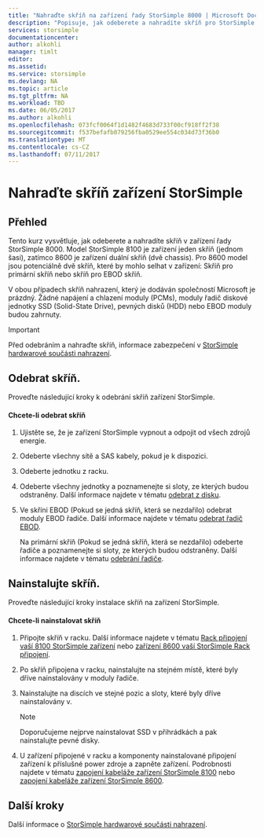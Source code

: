 ```yaml
---
title: "Nahraďte skříň na zařízení řady StorSimple 8000 | Microsoft Docs"
description: "Popisuje, jak odeberete a nahradíte skříň pro StorSimple primární skříň nebo EBOD skříň."
services: storsimple
documentationcenter: 
author: alkohli
manager: timlt
editor: 
ms.assetid: 
ms.service: storsimple
ms.devlang: NA
ms.topic: article
ms.tgt_pltfrm: NA
ms.workload: TBD
ms.date: 06/05/2017
ms.author: alkohli
ms.openlocfilehash: 073fcf0064f1d1482f4683d733f00cf918ff2f38
ms.sourcegitcommit: f537befafb079256fba0529ee554c034d73f36b0
ms.translationtype: MT
ms.contentlocale: cs-CZ
ms.lasthandoff: 07/11/2017
---
```

# <a name="replace-the-chassis-on-your-storsimple-device"></a>Nahraďte skříň zařízení StorSimple
## <a name="overview"></a>Přehled
Tento kurz vysvětluje, jak odeberete a nahradíte skříň v zařízení řady StorSimple 8000. Model StorSimple 8100 je zařízení jeden skříň (jednom šasi), zatímco 8600 je zařízení duální skříň (dvě chassis). Pro 8600 model jsou potenciálně dvě skříň, které by mohlo selhat v zařízení: Skříň pro primární skříň nebo skříň pro EBOD skříň.

V obou případech skříň nahrazení, který je dodáván společností Microsoft je prázdný. Žádné napájení a chlazení moduly (PCMs), moduly řadič diskové jednotky SSD (Solid-State Drive), pevných disků (HDD) nebo EBOD moduly budou zahrnuty.

> [!IMPORTANT]
> Před odebráním a nahraďte skříň, informace zabezpečení v [StorSimple hardwarové součásti nahrazení](storsimple-8000-hardware-component-replacement.md).


## <a name="remove-the-chassis"></a>Odebrat skříň.
Proveďte následující kroky k odebrání skříň zařízení StorSimple.

#### <a name="to-remove-a-chassis"></a>Chcete-li odebrat skříň
1. Ujistěte se, že je zařízení StorSimple vypnout a odpojit od všech zdrojů energie.
2. Odeberte všechny sítě a SAS kabely, pokud je k dispozici.
3. Odeberte jednotku z racku.
4. Odeberte všechny jednotky a poznamenejte si sloty, ze kterých budou odstraněny. Další informace najdete v tématu [odebrat z disku](storsimple-8000-disk-drive-replacement.md#remove-the-disk-drive).
5. Ve skříni EBOD (Pokud se jedná skříň, která se nezdařilo) odebrat moduly EBOD řadiče. Další informace najdete v tématu [odebrat řadič EBOD](storsimple-8000-ebod-controller-replacement.md#remove-an-ebod-controller).
   
    Na primární skříň (Pokud se jedná skříň, která se nezdařilo) odeberte řadiče a poznamenejte si sloty, ze kterých budou odstraněny. Další informace najdete v tématu [odebrání řadiče](storsimple-8000-controller-replacement.md#remove-a-controller).

## <a name="install-the-chassis"></a>Nainstalujte skříň.
Proveďte následující kroky instalace skříň na zařízení StorSimple.

#### <a name="to-install-a-chassis"></a>Chcete-li nainstalovat skříň
1. Připojte skříň v racku. Další informace najdete v tématu [Rack připojení vaší 8100 StorSimple zařízení](storsimple-8100-hardware-installation.md#rack-mount-your-storsimple-8100-device) nebo [zařízení 8600 vaší StorSimple Rack připojení](storsimple-8600-hardware-installation.md#rack-mount-your-storsimple-8600-device).
2. Po skříň připojena v racku, nainstalujte na stejném místě, které byly dříve nainstalovány v moduly řadiče.
3. Nainstalujte na discích ve stejné pozic a sloty, které byly dříve nainstalovány v.
   
   > [!NOTE]
   > Doporučujeme nejprve nainstalovat SSD v přihrádkách a pak nainstalujte pevné disky.
  
4. U zařízení připojené v racku a komponenty nainstalované připojení zařízení k příslušné power zdroje a zapněte zařízení. Podrobnosti najdete v tématu [zapojení kabeláže zařízení StorSimple 8100](storsimple-8100-hardware-installation.md#cable-your-storsimple-8100-device) nebo [zapojení kabeláže zařízení StorSimple 8600](storsimple-8600-hardware-installation.md#cable-your-storsimple-8600-device).

## <a name="next-steps"></a>Další kroky
Další informace o [StorSimple hardwarové součásti nahrazení](storsimple-8000-hardware-component-replacement.md).


